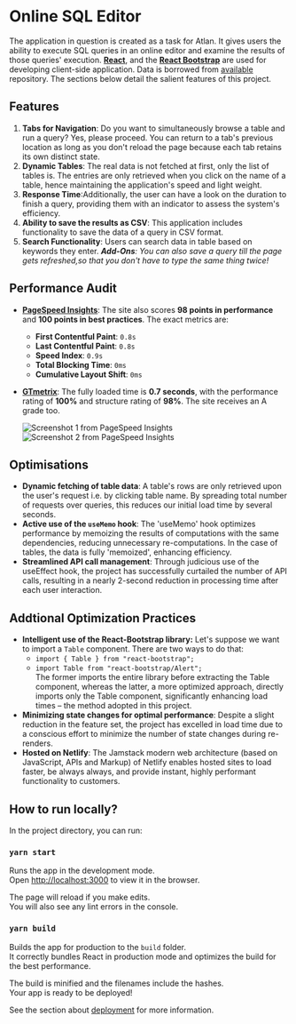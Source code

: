 # Online SQL Editor

The application in question is created as a task for Atlan. It gives users the ability to execute SQL queries in an online editor and examine the results of those queries' execution.
**[React](https://reactjs.org/)**, and the **[React Bootstrap](https://react-bootstrap.github.io/)** are used for developing client-side application. Data is borrowed from [available](https://github.com/graphql-compose/graphql-compose-examples/tree/master/examples/northwind/data/csv) repository. The sections below detail the salient features of this project.

## Features

1. **Tabs for Navigation**: Do you want to simultaneously browse a table and run a query? Yes, please proceed. You can return to a tab's previous location as long as you don't reload the page because each tab retains its own distinct state.
2. **Dynamic Tables**: The real data is not fetched at first, only the list of tables is. The entries are only retrieved when you click on the name of a table, hence maintaining the application's speed and light weight.
3. **Response Time**:Additionally, the user can have a look on the duration to finish a query, providing them with an indicator to assess the system's efficiency.
4. **Ability to save the results as CSV**: This application includes functionality to save the data of a query in CSV format.
5. **Search Functionality**: Users can search data in table based on keywords they enter.
    _**Add-Ons**: You can also save a query till the page gets refreshed,so that you don't have to type the same thing twice!_

## Performance Audit
- **[PageSpeed Insights](https://pagespeed.web.dev/analysis/https-sql-editor-clientside-vercel-app/i39y9bh8wz?form_factor=desktop)**: The site also scores **98 points in performance** and **100 points in best practices**. The exact metrics are:
  - **First Contentful Paint**: `0.8s`
  - **Last Contentful Paint**: `0.8s`
  - **Speed Index**: `0.9s`
  - **Total Blocking Time**: `0ms`
  - **Cumulative Layout Shift**: `0ms`

- **[GTmetrix](https://gtmetrix.com/)**: The fully loaded time is **0.7 seconds**, with the performance rating of **100%** and structure rating of **98%**. The site receives an A grade too.

  ![Screenshot 1 from PageSpeed Insights](https://drive.google.com/file/d/1G4Xd1YOAkHun-7Jn614J41_y2w5ZzWb8/view?usp=drive_link)
  ![Screenshot 2 from PageSpeed Insights](https://drive.google.com/file/d/1Nla18PUtnSqi2j72Nka5_s2Nv5f0Q6Cr/view?usp=drive_link)
  


## Optimisations
- **Dynamic fetching of table data**: A table's rows are only retrieved upon the user's request i.e. by clicking table name. By spreading total number of requests over queries, this reduces our initial load time by several seconds.
- **Active use of the `useMemo` hook**: The 'useMemo' hook optimizes performance by memoizing the results of computations with the same dependencies, reducing unnecessary re-computations. In the case of tables, the data is fully 'memoized', enhancing efficiency.
- **Streamlined API call management**: Through judicious use of the useEffect hook, the project has successfully curtailed the number of API calls, resulting in a nearly 2-second reduction in processing time after each user interaction.

## Addtional Optimization Practices
- **Intelligent use of the React-Bootstrap library:** Let's suppose we want to import a `Table` component. There are two ways to do that:
  - `import { Table } from "react-bootstrap";`
  - `import Table from "react-bootstrap/Alert";`   
The former imports the entire library before extracting the Table component, whereas the latter, a more optimized approach, directly imports only the Table component, significantly enhancing load times – the method adopted in this project.
- **Minimizing state changes for optimal performance**: Despite a slight reduction in the feature set, the project has excelled in load time due to a conscious effort to minimize the number of state changes during re-renders.
- **Hosted on Netlify**: The Jamstack modern web architecture (based on JavaScript, APIs and Markup) of Netlify enables hosted sites to load faster, be always always, and provide instant, highly performant functionality to customers.

## How to run locally?

In the project directory, you can run:

### `yarn start`

Runs the app in the development mode.\
Open [http://localhost:3000](http://localhost:3000) to view it in the browser.

The page will reload if you make edits.\
You will also see any lint errors in the console.

### `yarn build`

Builds the app for production to the `build` folder.\
It correctly bundles React in production mode and optimizes the build for the best performance.

The build is minified and the filenames include the hashes.\
Your app is ready to be deployed!

See the section about [deployment](https://facebook.github.io/create-react-app/docs/deployment) for more information.
